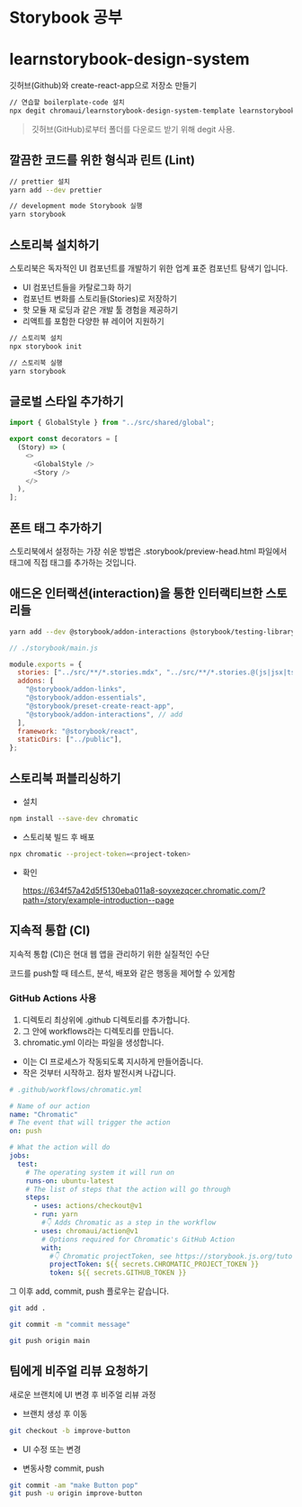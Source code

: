 # Storybook 공부

# learnstorybook-design-system

깃허브(Github)와 create-react-app으로 저장소 만들기

```bash
// 연습할 boilerplate-code 설치
npx degit chromaui/learnstorybook-design-system-template learnstorybook-design-system
```

> 깃허브(GitHub)로부터 폴더를 다운로드 받기 위해 degit 사용.

## 깔끔한 코드를 위한 형식과 린트 (Lint)

```bash
// prettier 설치
yarn add --dev prettier

// development mode Storybook 실행
yarn storybook
```

## 스토리북 설치하기

스토리북은 독자적인 UI 컴포넌트를 개발하기 위한 업계 표준 컴포넌트 탐색기 입니다.

- UI 컴포넌트들을 카탈로그화 하기
- 컴포넌트 변화를 스토리들(Stories)로 저장하기
- 핫 모듈 재 로딩과 같은 개발 툴 경험을 제공하기
- 리액트를 포함한 다양한 뷰 레이어 지원하기

```bash
// 스토리북 설치
npx storybook init

// 스토리북 실행
yarn storybook
```

## 글로벌 스타일 추가하기

```javascript
import { GlobalStyle } from "../src/shared/global";

export const decorators = [
  (Story) => (
    <>
      <GlobalStyle />
      <Story />
    </>
  ),
];
```

## 폰트 태그 추가하기

스토리북에서 설정하는 가장 쉬운 방법은 .storybook/preview-head.html 파일에서 <head> 태그에 직접 <link> 태그를 추가하는 것입니다.

## 애드온 인터랙션(interaction)을 통한 인터랙티브한 스토리들

```bash
yarn add --dev @storybook/addon-interactions @storybook/testing-library
```

```javascript
// ./storybook/main.js

module.exports = {
  stories: ["../src/**/*.stories.mdx", "../src/**/*.stories.@(js|jsx|ts|tsx)"],
  addons: [
    "@storybook/addon-links",
    "@storybook/addon-essentials",
    "@storybook/preset-create-react-app",
    "@storybook/addon-interactions", // add
  ],
  framework: "@storybook/react",
  staticDirs: ["../public"],
};
```

## 스토리북 퍼블리싱하기

- 설치

```bash
npm install --save-dev chromatic
```

- 스토리북 빌드 후 배포

```bash
npx chromatic --project-token=<project-token>
```

- 확인

  https://634f57a42d5f5130eba011a8-soyxezqcer.chromatic.com/?path=/story/example-introduction--page

## 지속적 통합 (CI)

지속적 통합 (CI)은 현대 웹 앱을 관리하기 위한 실질적인 수단

코드를 push할 때 테스트, 분석, 배포와 같은 행동을 제어할 수 있게함

### GitHub Actions 사용

1. 디렉토리 최상위에 .github 디렉토리를 추가합니다.
2. 그 안에 workflows라는 디렉토리를 만듭니다.
3. chromatic.yml 이라는 파일을 생성합니다.

- 이는 CI 프로세스가 작동되도록 지시하게 만들어줍니다.
- 작은 것부터 시작하고. 점차 발전시켜 나갑니다.

```yml
# .github/workflows/chromatic.yml

# Name of our action
name: "Chromatic"
# The event that will trigger the action
on: push

# What the action will do
jobs:
  test:
    # The operating system it will run on
    runs-on: ubuntu-latest
    # The list of steps that the action will go through
    steps:
      - uses: actions/checkout@v1
      - run: yarn
        #👇 Adds Chromatic as a step in the workflow
      - uses: chromaui/action@v1
        # Options required for Chromatic's GitHub Action
        with:
          #👇 Chromatic projectToken, see https://storybook.js.org/tutorials/design-systems-for-developers/react/en/review/ to obtain it
          projectToken: ${{ secrets.CHROMATIC_PROJECT_TOKEN }}
          token: ${{ secrets.GITHUB_TOKEN }}
```

그 이후 add, commit, push 플로우는 같습니다.

```bash
git add .

git commit -m "commit message"

git push origin main
```

## 팀에게 비주얼 리뷰 요청하기

새로운 브랜치에 UI 변경 후 비주얼 리뷰 과정

- 브랜치 생성 후 이동

```bash
git checkout -b improve-button
```

- UI 수정 또는 변경

- 변동사항 commit, push

```bash
git commit -am "make Button pop"
git push -u origin improve-button
```

